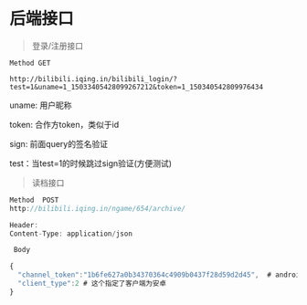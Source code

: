 # 后端接口

> 登录/注册接口

```
Method GET

http://bilibili.iqing.in/bilibili_login/?test=1&uname=1_15033405428099267212&token=1_150340542809976434
```

uname: 用户昵称

token:  合作方token，类似于id

sign: 前面query的签名验证

test：当test=1的时候跳过sign验证\(方便测试\)

> 读档接口

```js
Method  POST 
http://bilibili.iqing.in/ngame/654/archive/

Header:
Content-Type: application/json

 Body

{
  "channel_token":"1b6fe627a0b34370364c4909b0437f28d59d2d45",  # android_token
  "client_type":2 # 这个指定了客户端为安卓
}
```



